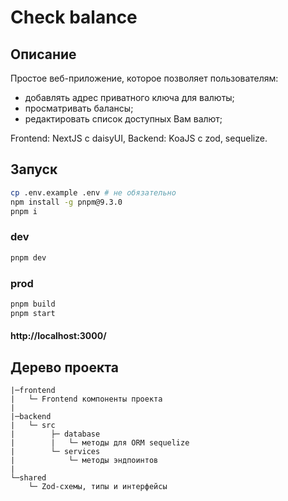 # Check balance

## Описание

Простое веб-приложение, которое позволяет пользователям:

- добавлять адрес приватного ключа для валюты;
- просматривать балансы;
- редактировать список доступных Вам валют;

Frontend: NextJS с daisyUI, Backend: KoaJS с zod, sequelize.

## Запуск

```bash
cp .env.example .env # не обязательно
npm install -g pnpm@9.3.0
pnpm i
```

### dev

```bash
pnpm dev
```

### prod

```bash
pnpm build
pnpm start
```

#### http://localhost:3000/

## Дерево проекта

```text
|─frontend
|   └─ Frontend компоненты проекта
|
|─backend
|   └─ src
|        ├─ database
|        |   └─ методы для ORM sequelize
|        └─ services
|            └─ методы эндпоинтов
|
└─shared
    └─ Zod-схемы, типы и интерфейсы
```
